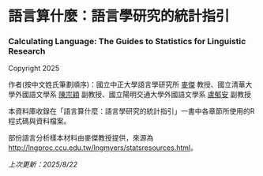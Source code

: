 

# 語言算什麼：語言學研究的統計指引
<h3>Calculating Language: The Guides to Statistics for Linguistic Research</h3>

Copyright 2025

作者(按中文姓氏筆劃順序)：國立中正大學語言學研究所 <a href="http://lngproc.ccu.edu.tw/lngmyers/" target="_blank">麥傑</a> 教授、國立清華大學外國語文學系 <a href="https://lngproc.hss.nthu.edu.tw" target="_blank">陳宗穎</a> 副教授、國立陽明交通大學外國語文學系 <a href="https://sites.google.com/site/nctuyuanlu/" target="_blank">盧郁安</a> 副教授

本資料庫收錄在「語言算什麼：語言學研究的統計指引」一書中各章節所使用的R程式碼與資料檔案。

部份語言分析樣本材料由麥傑教授提供，來源為<a href="http://lngproc.ccu.edu.tw/lngmyers/statsresources.html" target="_blank">http://lngproc.ccu.edu.tw/lngmyers/statsresources.html</a>。

<i>上次更新：2025/8/22</i>
